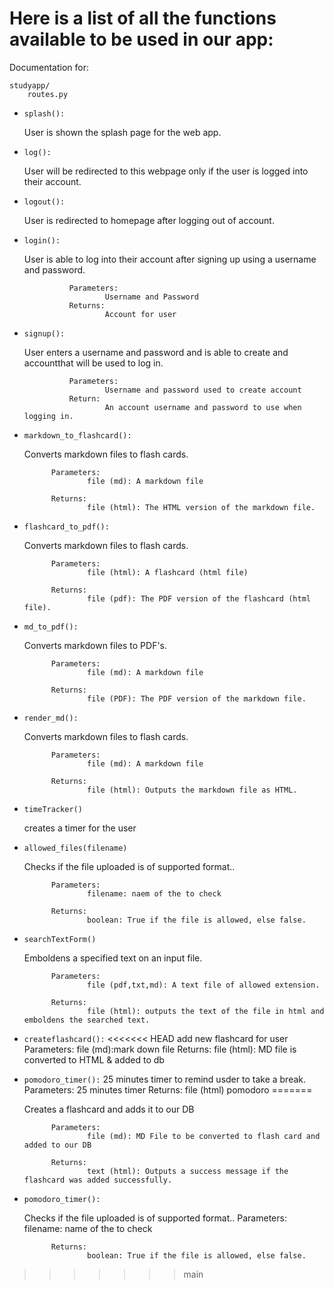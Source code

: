 # Here is a list of all the functions available to be used in our app:

Documentation for: 

    studyapp/
        routes.py

* `splash():`

	User is shown the splash page for the web app.

* `log():`

	User will be redirected to this webpage only if the user is logged into their account.

* `logout():`

	User is redirected to homepage after logging out of account.

* `login():`

	User is able to log into their account after signing up using a username and password.
	
                Parameters:
                        Username and Password
                Returns:
                        Account for user

* `signup():`

	User enters a username and password and is able to create and accountthat will be used to log in.
                
                Parameters:
                        Username and password used to create account
                Return:
                        An account username and password to use when logging in.


* `markdown_to_flashcard():` 

    Converts markdown files to flash cards.

            Parameters:
                    file (md): A markdown file

            Returns:
                    file (html): The HTML version of the markdown file.

* `flashcard_to_pdf():`

    Converts markdown files to flash cards.

            Parameters:
                    file (html): A flashcard (html file)

            Returns:
                    file (pdf): The PDF version of the flashcard (html file).

* `md_to_pdf():`

    
    Converts markdown files to PDF's.

            Parameters:
                    file (md): A markdown file

            Returns:
                    file (PDF): The PDF version of the markdown file.
    
* `render_md():`

    Converts markdown files to flash cards.

            Parameters:
                    file (md): A markdown file

            Returns:
                    file (html): Outputs the markdown file as HTML.


* `timeTracker()`

    creates a timer for the user

* `allowed_files(filename)`

    Checks if the file uploaded is of supported format..

            Parameters:
                    filename: naem of the to check

            Returns:
                    boolean: True if the file is allowed, else false.

* `searchTextForm()`

    Emboldens a specified text on an input file.

            Parameters:
                    file (pdf,txt,md): A text file of allowed extension.

            Returns:
                    file (html): outputs the text of the file in html and emboldens the searched text.

* `createflashcard():`
<<<<<<< HEAD
        add new flashcard for user
                Parameters:
                        file (md):mark down file 
                Returns: 
                       file (html): MD file is converted to HTML & added to db

* `pomodoro_timer():`
        25 minutes timer to remind usder to take a break.
                Parameters:
                        25 minutes timer
                Returns: 
                        file (html) pomodoro
=======

    Creates a flashcard and adds it to our DB

            Parameters:
                    file (md): MD File to be converted to flash card and added to our DB

            Returns:
                    text (html): Outputs a success message if the flashcard was added successfully.

* `pomodoro_timer():`

    Checks if the file uploaded is of supported format..
            Parameters:
                    filename: name of the to check

            Returns:
                    boolean: True if the file is allowed, else false.
>>>>>>> main

